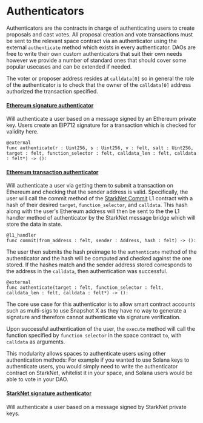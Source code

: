 # Authenticators

Authenticators are the contracts in charge of authenticating users to create proposals and cast votes. All proposal creation and vote transactions must be sent to the relevant space contract via an authenticator using the external `authenticate` method which exists in every authenticator. DAOs are free to write their own custom authenticators that suit their own needs however we provide a number of standard ones that should cover some popular usecases and can be extended if needed.

The voter or proposer address resides at `calldata[0]` so in general the role of the authenticator is to check that the owner of the `calldata[0]` address authorized the transaction specified.

#### [Ethereum signature authenticator](https://github.com/snapshot-labs/sx-core/blob/develop/contracts/starknet/Authenticators/EthSig.cairo)&#x20;

Will authenticate a user based on a message signed by an Ethereum private key. Users create an EIP712 signature for a transaction which is checked for validity here.  

```
@external
func authenticate(r : Uint256, s : Uint256, v : felt, salt : Uint256, target : felt, function_selector : felt, calldata_len : felt, calldata : felt*) -> ():
```

#### [Ethereum transaction authenticator](https://github.com/snapshot-labs/sx-core/blob/develop/contracts/starknet/Authenticators/EthTx.cairo)

Will authenticate a user via getting them to submit a transaction on Ethereum and checking that the sender address is valid. Specifically, the user will call the commit method of the [StarkNet Commit](https://github.com/snapshot-labs/sx-core/blob/develop/contracts/ethereum/L1Interact/StarkNetCommit.sol) L1 contract with a hash of their desired `target`, `function_selector`, and `calldata`. This hash along with the user's Ethereum address will then be sent to the the L1 handler method of authenticator by the StarkNet message bridge which will store the data in state. 

```
@l1_handler
func commit(from_address : felt, sender : Address, hash : felt) -> ():
```

The user then submits the hash preimage to the `authenticate` method of the authenticator and the hash will be computed and checked against the one stored. If the hashes match and the sender address stored corresponds to the address in the `calldata`, then authentication was successful.

```
@external
func authenticate(target : felt, function_selector : felt, calldata_len : felt, calldata : felt*) -> ():
```

The core use case for this authenticator is to allow smart contract accounts such as multi-sigs to use Snapshot X as they have no way to generate a signature and therefore cannot authenticate via signature verification.

Upon successful authentication of the user, the `execute` method will call the function specified by `function selector` in the space contract `to`, with `calldata` as arguments.

This modularity allows spaces to authenticate users using other authentication methods: For example if you wanted to use Solana keys to authenticate users, you would simply need to write the authenticator contract on StarkNet, whitelist it in your space, and Solana users would be able to vote in your DAO.

#### [StarkNet signature authenticator](https://github.com/snapshot-labs/sx-core/blob/develop/contracts/starknet/authenticator/starknet.cairo)

Will authenticate a user based on a message signed by StarkNet private keys.


